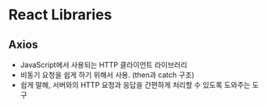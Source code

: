 # React Libraries

## Axios
- JavaScript에서 사용되는 HTTP 클라이언트 라이브러리
- 비동기 요청을 쉽게 하기 위해서 사용. (then과 catch 구조)
- 쉽게 말해, 서버와의 HTTP 요청과 응답을 간편하게 처리할 수 있도록 도와주는 도구
